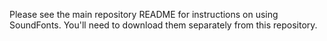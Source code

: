 Please see the main repository README for instructions on using SoundFonts. You'll need to download them separately from this repository.